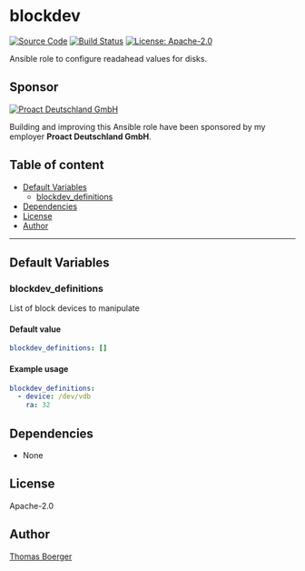 # blockdev

[![Source Code](https://img.shields.io/badge/github-source%20code-blue?logo=github&logoColor=white)](https://github.com/rolehippie/blockdev) [![Build Status](https://img.shields.io/drone/build/rolehippie/blockdev/master?logo=drone)](https://cloud.drone.io/rolehippie/blockdev) [![License: Apache-2.0](https://img.shields.io/github/license/rolehippie/blockdev)](https://github.com/rolehippie/blockdev/blob/master/LICENSE) 

Ansible role to configure readahead values for disks. 

## Sponsor 

[![Proact Deutschland GmbH](https://proact.eu/wp-content/uploads/2020/03/proact-logo.png)](https://proact.eu) 

Building and improving this Ansible role have been sponsored by my employer **Proact Deutschland GmbH**.

## Table of content

* [Default Variables](#default-variables)
  * [blockdev_definitions](#blockdev_definitions)
* [Dependencies](#dependencies)
* [License](#license)
* [Author](#author)

---

## Default Variables

### blockdev_definitions

List of block devices to manipulate

#### Default value

```YAML
blockdev_definitions: []
```

#### Example usage

```YAML
blockdev_definitions:
  - device: /dev/vdb
    ra: 32
```

## Dependencies

* None

## License

Apache-2.0

## Author

[Thomas Boerger](https://github.com/tboerger)
